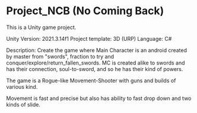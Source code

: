 # Project_NCB (No Coming Back)

This is a Unity game project.

Unity Version: 2021.3.14f1
Project template: 3D (URP)
Language: C#

Description:
Create the game where Main Character is an android created by master from "swords", fraction to try and conquer/explore/return_fallen_swords.
MC is created alike to swords and has their connection, soul-to-sword, and so he has their kind of powers.

The game is a Rogue-like Movement-Shooter with guns and builds of various kind.

Movement is fast and precise but also has ability to fast drop down and two kinds of slide.
